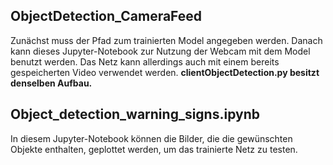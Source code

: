## ObjectDetection_CameraFeed

Zunächst muss der Pfad zum trainierten Model angegeben werden. Danach kann dieses Jupyter-Notebook zur Nutzung der Webcam mit dem Model benutzt werden.
Das Netz kann allerdings auch mit einem bereits gespeicherten Video verwendet werden.
**clientObjectDetection.py besitzt denselben Aufbau.**

## Object_detection_warning_signs.ipynb

In diesem Jupyter-Notebook können die Bilder, die die gewünschten Objekte enthalten, geplottet werden, um das trainierte Netz zu testen.
